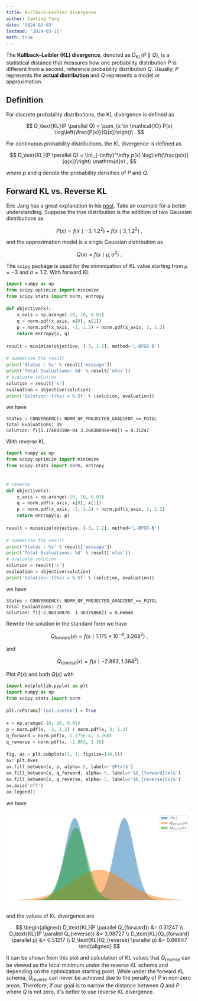 ```yaml
---
title: Kullback–Leibler divergence
author: Yanting Yang
date: '2024-02-03'
lastmod: '2024-03-11'
math: true
---
```


The **Kullback–Leibler (KL) divergence**, denoted as $D_\text{KL}(P \parallel Q)$, is a statistical distance that measures how one probability distribution $P$ is different from a second, reference probability distribution $Q$. Usually, $P$ represents the **actual distribution** and $Q$ represents a model or approximation.

## Definition

For discrete probability distributions, the KL divergence is defined as

$$
D_\text{KL}(P \parallel Q) = \sum_{x \in \mathcal{X}} P(x) \log\left(\frac{P(x)}{Q(x)}\right)\ .
$$

For continuous probability distributions, the KL divergence is defined as

$$
D_\text{KL}(P \parallel Q) = \int_{-\infty}^\infty p(x) \log\left(\frac{p(x)}{q(x)}\right) \mathrm{d}x\ ,
$$

where $p$ and $q$ denote the probability densities of $P$ and $Q$.

## Forward KL vs. Reverse KL

Eric Jang has a great explanation in his [post](https://blog.evjang.com/2016/08/variational-bayes.html). Take an example for a better understanding. Suppose the true distribution is the addition of two Gaussian distributions as

$$
P(x) = f(x \mid -3, 1.2^2) + f(x \mid 3, 1.2^2)\ ,
$$

and the approximation model is a single Gaussian distribution as

$$
Q(x) = f(x \mid \mu, \sigma^2)\ .
$$

The `scipy` package is used for the minimization of KL value starting from $\mu = -3$ and $\sigma = 1.2$. With forward KL

```python
import numpy as np
from scipy.optimize import minimize
from scipy.stats import norm, entropy

def objective(x):
    x_axis = np.arange(-10, 10, 0.01)
    q = norm.pdf(x_axis, x[0], x[1])
    p = norm.pdf(x_axis, -3, 1.2) + norm.pdf(x_axis, 3, 1.2)
    return entropy(p, q)

result = minimize(objective, [-3, 1.2], method='L-BFGS-B')

# summarize the result
print('Status : %s' % result['message'])
print('Total Evaluations: %d' % result['nfev'])
# evaluate solution
solution = result['x']
evaluation = objective(solution)
print('Solution: f(%s) = %.5f' % (solution, evaluation))
```

we have

```text
Status : CONVERGENCE: NORM_OF_PROJECTED_GRADIENT_<=_PGTOL
Total Evaluations: 39
Solution: f([1.17480310e-04 3.26838899e+00]) = 0.31247
```

With reverse KL

```python
import numpy as np
from scipy.optimize import minimize
from scipy.stats import norm, entropy


# reverse
def objective(x):
    x_axis = np.arange(-10, 10, 0.01)
    q = norm.pdf(x_axis, x[0], x[1])
    p = norm.pdf(x_axis, -3, 1.2) + norm.pdf(x_axis, 3, 1.2)
    return entropy(q, p)

result = minimize(objective, [-3, 1.2], method='L-BFGS-B')

# summarize the result
print('Status : %s' % result['message'])
print('Total Evaluations: %d' % result['nfev'])
# evaluate solution
solution = result['x']
evaluation = objective(solution)
print('Solution: f(%s) = %.5f' % (solution, evaluation))
```

we have

```text
Status : CONVERGENCE: NORM_OF_PROJECTED_GRADIENT_<=_PGTOL
Total Evaluations: 21
Solution: f([-2.86330876  1.36375868]) = 0.66646
```

Rewrite the solution in the standard form we have

$$
Q_{\text{forward}}(x) = f(x \mid 1.175 \times 10^{-4}, 3.268^2)\ ,
$$

and

$$
Q_{\text{reverse}}(x) = f(x \mid -2.863, 1.364^2)\ .
$$

Plot $P(x)$ and both $Q(x)$ with

```python
import matplotlib.pyplot as plt
import numpy as np
from scipy.stats import norm

plt.rcParams['text.usetex'] = True

x = np.arange(-10, 10, 0.01)
p = norm.pdf(x, -3, 1.2) + norm.pdf(x, 3, 1.2)
q_forward = norm.pdf(x, 1.175e-4, 3.268)
q_reverse = norm.pdf(x, -2.863, 1.36)

fig, ax = plt.subplots(1, 1, figsize=(10,5))
ax: plt.Axes
ax.fill_between(x, p, alpha=.5, label=r'$P(x)$')
ax.fill_between(x, q_forward, alpha=.5, label=r'$Q_{forward}(x)$')
ax.fill_between(x, q_reverse, alpha=.5, label=r'$Q_{reverse}(x)$')
ax.axis('off')
ax.legend()
```

we have

![plot](./plot.png)

and the values of KL divergence are

$$
\begin{aligned}
D_\text{KL}(P \parallel Q_{forward}) &= 0.31247 \\
D_\text{KL}(P \parallel Q_{reverse}) &= 3.98727 \\
D_\text{KL}(Q_{forward} \parallel p) &= 0.51217 \\
D_\text{KL}(Q_{reverse} \parallel p) &= 0.66647
\end{aligned}
$$

It can be shown from this plot and calculation of KL values that $Q_{reverse}$ can be viewed as the local minimum under the reverse KL schema and depending on the optimization starting point. While under the forward KL schema, $Q_{reverse}$ can never be achieved due to the penalty of $P$ in non-zero areas. Therefore, if our goal is to narrow the distance between $Q$ and $P$ where $Q$ is not zero, it's better to use reverse KL divergence.
